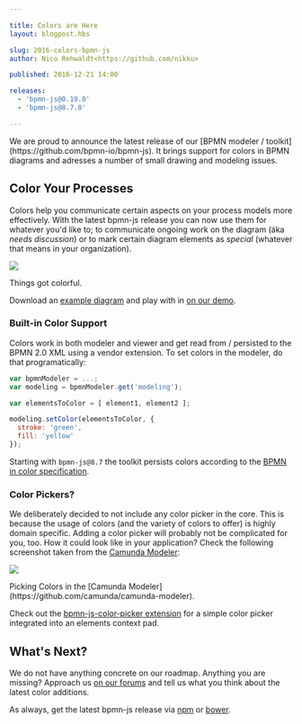 ```yaml
---

title: Colors are Here
layout: blogpost.hbs

slug: 2016-colors-bpmn-js
author: Nico Rehwaldt<https://github.com/nikku>

published: 2016-12-21 14:00

releases:
  - 'bpmn-js@0.19.0'
  - 'bpmn-js@8.7.0'

---
```



<p class="introduction">
  We are proud to announce the latest release of our [BPMN modeler / toolkit](https://github.com/bpmn-io/bpmn-js).
  It brings support for colors in BPMN diagrams and adresses a number of small drawing and modeling issues.
</p>

<!-- continue -->

## Color Your Processes

Colors help you communicate certain aspects on your process models more effectively. With the latest bpmn-js release you can now use them for whatever you'd like to; to communicate ongoing work on the diagram (áka _needs discussion_) or to mark certain diagram elements as _special_ (whatever that means in your organization).

<!-- Screenshot -->
<div class="figure no-border">
  <img src="{{ assets }}/attachments/blog/2016/019-colors.png">
  <p class="caption">Things got colorful.</p>
</div>

Download an <a href="{{ assets }}/attachments/blog/2016/colors.bpmn" download>example diagram</a> and play with in [on our demo](http://demo.bpmn.io).


### Built-in Color Support

Colors work in both modeler and viewer and get read from / persisted to the BPMN 2.0 XML using a vendor extension.
To set colors in the modeler, do that programatically:

```javascript
var bpmnModeler = ...;
var modeling = bpmnModeler.get('modeling');

var elementsToColor = [ element1, element2 ];

modeling.setColor(elementsToColor, {
  stroke: 'green',
  fill: 'yellow'
});
```

Starting with `bpmn-js@8.7` the toolkit persists colors according to the [BPMN in color specification](https://github.com/bpmn-miwg/bpmn-in-color).

### Color Pickers?

We deliberately decided to not include any color picker in the core. This is because the usage of colors (and the variety of colors to offer) is highly domain specific. Adding a color picker will probably not be complicated for you, too. How it could look like in your application? Check the following screenshot taken from the [Camunda Modeler](https://github.com/camunda/camunda-modeler):

<div class="figure no-border">
  <img src="{{ assets }}/attachments/blog/2016/019-color-picker.png">
  <p class="caption">Picking Colors in the [Camunda Modeler](https://github.com/camunda/camunda-modeler).</p>
</div>

Check out the [bpmn-js-color-picker extension](https://github.com/bpmn-io/bpmn-js-color-picker) for a simple color picker integrated into an elements context pad.


## What's Next?

We do not have anything concrete on our roadmap. Anything you are missing? Approach us [on our forums](https://forum.bpmn.io) and tell us what you think about the latest color additions.

As always, get the latest bpmn-js release via [npm](https://www.npmjs.com/package/bpmn-js) or [bower](https://github.com/bpmn-io/bower-bpmn-js).
